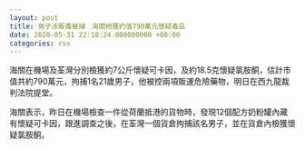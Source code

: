 ```yaml
---
layout: post
title: 男子涉販毒被捕　海關檢獲約值790萬元懷疑毒品
date: 2020-05-31 22:18:24.000000000 +08:00
categories: rss
---
```


海關在機場及荃灣分別檢獲約7公斤懷疑可卡因，及約18.5克懷疑氯胺酮，估計市值共約790萬元，拘捕1名21歲男子，他被控兩項販運危險藥物，明日在西九龍裁判法院提堂。

海關表示，昨日在機場檢查一件從荷蘭抵港的貨物時，發現12個配方奶粉罐內藏有懷疑可卡因，跟進調查之後，在荃灣一個貨倉拘捕該名男子，並在貨倉內檢獲懷疑氯胺酮。
